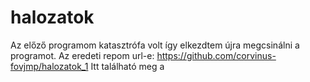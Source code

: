 # halozatok
Az előző programom katasztrófa volt így elkezdtem újra megcsinálni a programot.
Az eredeti repom url-e: https://github.com/corvinus-fovjmp/halozatok_1 
Itt található meg a 
